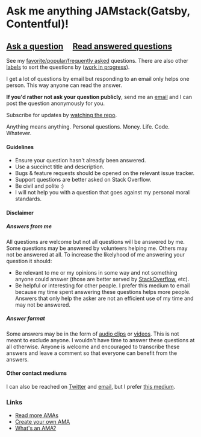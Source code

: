 # Ask me anything JAMstack(Gatsby, Contentful)!

## [Ask a question](https://github.com/Khaledgarbaya/ama/issues/new) &nbsp;&nbsp;&nbsp; [Read answered questions](https://github.com/Khaledgarbaya/ama/issues?q=is%3Aissue+is%3Aclosed)

See my [favorite/popular/frequently asked](https://github.com/Khaledgarbaya/ama/issues?utf8=%E2%9C%93&q=label%3A%22favorite%2Fpopular%2Ffrequently%20asked%22%20) questions. There are also other [labels](https://github.com/Khaledgarbaya/ama/labels) to sort the questions by ([work in progress](https://github.com/khaledgarbaya/ama/issues/424)).

I get a lot of questions by email but responding to an email only helps one person. This way anyone can read the answer.

**If you'd rather not ask your question publicly**, send me an [email](mailto:kgarbaya+ama@gmail.com) and I can post the question anonymously for you.

Subscribe for updates by [watching the repo](https://github.com/Khaledgarbaya/ama/subscription).

Anything means anything. Personal questions. Money. Life. Code. Whatever.

#### Guidelines

- Ensure your question hasn't already been answered.
- Use a succinct title and description.
- Bugs & feature requests should be opened on the relevant issue tracker.
- Support questions are better asked on Stack Overflow.
- Be civil and polite :)
- I will not help you with a question that goes against my personal moral standards.

#### Disclaimer

##### Answers from me

All questions are welcome but not all questions will be answered by me. Some questions may be answered by volunteers helping me. Others may not be answered at all. To increase the likelyhood of me answering your question it should:

- Be relevant to me or my opinions in some way and not something anyone could answer (those are better served by [StackOverflow](https://stackoverflow.com/), etc).
- Be helpful or interesting for other people. I prefer this medium to email because my time spent answering these questions helps more people. Answers that only help the asker are not an efficient use of my time and may not be answered.
##### Answer format

Some answers may be in the form of [audio clips](https://github.com/Khaledgarbaya/ama/issues?q=label%3Aaudio-answer) or [videos](https://github.com/Khaledgarbaya/ama/issues?q=label%3Avideo-answer). This is not meant to exclude anyone. I wouldn't have time to answer these questions at all otherwise. Anyone is welcome and encouraged to transcribe these answers and leave a comment so that everyone can benefit from the answers.

#### Other contact mediums

I can also be reached on [Twitter](https://twitter.com/khaled_garbaya) and [email](mailto:kgarbaya+ama@gmail.com), but I prefer [this medium](https://github.com/Khaledgarbaya/ama/issues/new).

### Links

- [Read more AMAs](https://github.com/sindresorhus/amas)
- [Create your own AMA](../../fork)
- [What's an AMA?](https://en.wikipedia.org/wiki/Reddit#IAmA_and_AMA)
